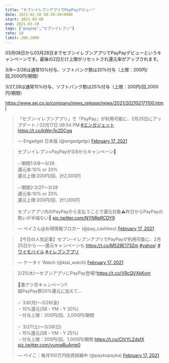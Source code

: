 ```yaml
---
title: "セブンイレブンアプリでPayPayデビュー"
date: 2021-02-18 08:30:20+0900
start: 2021-03-08
end: 2021-03-28
tags: ["paypay","セブンイレブン"]
rate: 10
limit: 200,2000
---
```

03月08日から03月28日までセブンイレブンアプリでPayPayデビューというキャンペーンです。最後の2日だけ上限がリセットされ還元率がアップされます。

3/8〜3/26は通常10%付与、ソフトバンク勢は20%付与（上限：200円/回,2000円/期間）

3/27,28は通常15%付与、ソフトバンク勢は25%付与（上限：200円/回,2000円/期間）

https://www.sej.co.jp/company/news_release/news/2021/202102171100.html

<blockquote class="twitter-tweet"><p lang="ja" dir="ltr">「セブン‐イレブンアプリ」で「PayPay」が利用可能に、2月25日にアップデート / 02月17日 09:54 PM <a href="https://twitter.com/hashtag/%E3%82%A8%E3%83%B3%E3%82%AC%E3%82%B8%E3%82%A7%E3%83%83%E3%83%88?src=hash&amp;ref_src=twsrc%5Etfw">#エンガジェット</a> <a href="https://t.co/kWm7p2DCgq">https://t.co/kWm7p2DCgq</a></p>&mdash; Engadget 日本版 (@engadgetjp) <a href="https://twitter.com/engadgetjp/status/1362053101189009410?ref_src=twsrc%5Etfw">February 17, 2021</a></blockquote> <script async src="https://platform.twitter.com/widgets.js" charset="utf-8"></script>
<blockquote class="twitter-tweet"><p lang="ja" dir="ltr">セブンイレブン×PayPayが3/8からキャンペーン🙌<br><br>✅期間1:3/8〜3/26<br>還元率:10% or 20%<br>還元上限:200円/回、計2,000円<br><br>✅期間2:3/27〜3/28<br>還元率:10% or 20%<br>還元上限:200円/回、計1,000円<br><br>セブンアプリ内のPayPayから支払うことで還元対象⚠️昨日からPayPayの勢いが半端ない🤩 <a href="https://t.co/NYNReRCDY9">pic.twitter.com/NYNReRCDY9</a></p>&mdash; ペイさん@お得情報ブロガー (@pay_cashless) <a href="https://twitter.com/pay_cashless/status/1361913721858052097?ref_src=twsrc%5Etfw">February 17, 2021</a></blockquote> <script async src="https://platform.twitter.com/widgets.js" charset="utf-8"></script>
<blockquote class="twitter-tweet"><p lang="ja" dir="ltr">【今日の人気記事】セブン-イレブンアプリでPayPayが利用可能に、2月25日から――還元キャンペーンも <a href="https://t.co/M528E173Zm">https://t.co/M528E173Zm</a> <a href="https://twitter.com/hashtag/yahoo?src=hash&amp;ref_src=twsrc%5Etfw">#yahoo</a>! <a href="https://twitter.com/hashtag/%E3%83%AF%E3%82%A4%E3%83%A2%E3%83%90%E3%82%A4%E3%83%AB?src=hash&amp;ref_src=twsrc%5Etfw">#ワイモバイル</a> <a href="https://twitter.com/hashtag/%E3%82%A4%E3%83%AC%E3%83%96%E3%83%B3%E3%82%A2%E3%83%97%E3%83%AA?src=hash&amp;ref_src=twsrc%5Etfw">#イレブンアプリ</a></p>&mdash; ケータイ Watch (@ktai_watch) <a href="https://twitter.com/ktai_watch/status/1362044141924835330?ref_src=twsrc%5Etfw">February 17, 2021</a></blockquote> <script async src="https://platform.twitter.com/widgets.js" charset="utf-8"></script>
<blockquote class="twitter-tweet"><p lang="ja" dir="ltr">2/25(木)〜セブンアプリにPayPay登場‼️<a href="https://t.co/VRcQVXkKxm">https://t.co/VRcQVXkKxm</a><br><br>🔅激アツ😍キャンペーン‼️<br>超PayPay祭20%還元に加えて...<br><br>✅ 3/8(月)〜3/26(金)<br>・10%還元(SB・YM・Y 20%)<br>・付与上限：200円/回、2,000円/期間<br><br>✅ 3/27(土)〜3/28(日)<br>・15%還元(SB・YM・Y 25%)<br>・付与上限：200円/回、1,000円/期間 <a href="https://t.co/CIVYLZdsfX">https://t.co/CIVYLZdsfX</a> <a href="https://t.co/yumwBuAme0">pic.twitter.com/yumwBuAme0</a></p>&mdash; ペイこ｜毎月100万円投資挑戦中 (@paykopayka) <a href="https://twitter.com/paykopayka/status/1361880679236050946?ref_src=twsrc%5Etfw">February 17, 2021</a></blockquote> <script async src="https://platform.twitter.com/widgets.js" charset="utf-8"></script>
